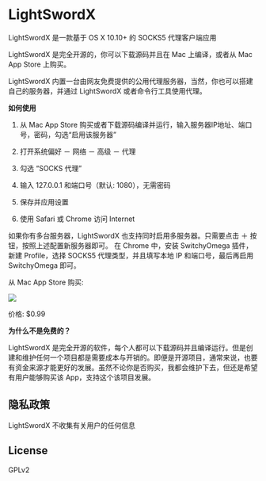 # LightSwordX

LightSwordX 是一款基于 OS X 10.10+ 的 SOCKS5 代理客户端应用

LightSwordX 是完全开源的，你可以下载源码并且在 Mac 上编译，或者从 Mac App Store 上购买。

LightSwordX 内置一台由网友免费提供的公用代理服务器，当然，你也可以搭建自己的服务器，并通过 LightSwordX 或者命令行工具使用代理。

**如何使用**

1. 从 Mac App Store 购买或者下载源码编译并运行，输入服务器IP地址、端口号，密码，勾选“启用该服务器”

2. 打开系统偏好 － 网络 － 高级 － 代理

3. 勾选 “SOCKS 代理”

4. 输入 127.0.0.1 和端口号（默认: 1080），无需密码

5. 保存并应用设置

6. 使用 Safari 或 Chrome 访问 Internet

如果你有多台服务器，LightSwordX 也支持同时启用多服务器。只需要点击 ＋ 按钮，按照上述配置新服务器即可。 在 Chrome 中，安装 SwitchyOmega 插件，新建 Profile，选择 SOCKS5 代理类型，并且填写本地 IP 和端口号，最后再启用 SwitchyOmega 即可。

从 Mac App Store 购买:

[<img src="https://devimages.apple.com.edgekey.net/app-store/marketing/guidelines/mac/images/badge-download-on-the-mac-app-store.svg">](https://apple.com)

价格: $0.99

**为什么不是免费的？**

LightSwordX 是完全开源的软件，每个人都可以下载源码并且编译运行。但是创建和维护任何一个项目都是需要成本与开销的。即便是开源项目，通常来说，也要有资金来源才能更好的发展。虽然不论你是否购买，我都会维护下去，但还是希望有用户能够购买该 App，支持这个该项目发展。

隐私政策
---

LightSwordX 不收集有关用户的任何信息

License
---
GPLv2